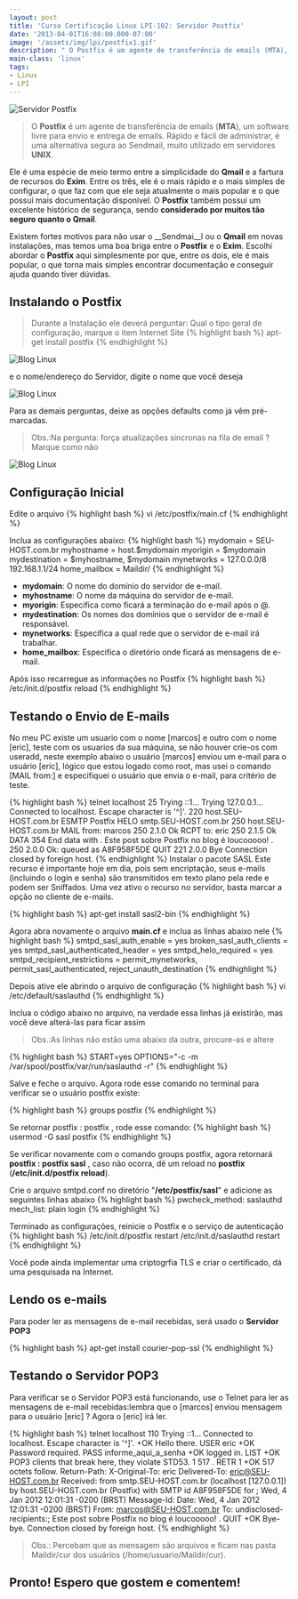 ```yaml
---
layout: post
title: 'Curso Certificação Linux LPI-102: Servidor Postfix'
date: '2013-04-01T16:08:00.000-07:00'
image: '/assets/img/lpi/postfix1.gif'
description: " O Postfix é um agente de transferência de emails (MTA), um software livre para envio e entrega de emails."
main-class: 'linux'
tags:
- Linux
- LPI
---
```


![Servidor Postfix](/assets/img/lpi/postfix1.gif "Servidor Postfix")

> O __Postfix__ é um agente de transferência de emails (__MTA__), um software livre para envio e entrega de emails. Rápido e fácil de administrar, é uma alternativa segura ao Sendmail, muito utilizado em servidores __UNIX__.

Ele é uma espécie de meio termo entre a simplicidade do __Qmail__ e a fartura de recursos do __Exim__. Entre os três, ele é o mais rápido e o mais simples de configurar, o que faz com que ele seja atualmente o mais popular e o que possui mais documentação disponível. O __Postfix__ também possui um excelente histórico de segurança, sendo __considerado por muitos tão seguro quanto o Qmail__.

Existem fortes motivos para não usar o __Sendmai__l ou o __Qmail__ em novas instalações, mas temos uma boa briga entre o __Postfix__ e o __Exim__. Escolhi abordar o __Postfix__ aqui simplesmente por que, entre os dois, ele é mais popular, o que torna mais simples encontrar documentação e conseguir ajuda quando tiver dúvidas.

## Instalando o Postfix
> Durante a Instalação ele deverá perguntar: Qual o tipo geral de configuração, marque o item Internet Site
{% highlight bash %}
apt-get install postfix
{% endhighlight %}

![Blog Linux](/assets/img/lpi/InternetSite.jpg "Blog Linux")

e o nome/endereço do Servidor, digite o nome que você deseja

![Blog Linux](/assets/img/lpi/marcospinguim.jpg "Blog Linux")

Para as demais perguntas, deixe as opções defaults como já vêm pré-marcadas.

> Obs.:Na pergunta: força atualizações síncronas na fila de email ? Marque como não

![Blog Linux](/assets/img/lpi/marcar_nao.jpg "Blog Linux")

## Configuração Inicial
Edite o arquivo 
{% highlight bash %}
vi /etc/postfix/main.cf
{% endhighlight %}

Inclua as configurações abaixo:
{% highlight bash %}
mydomain = SEU-HOST.com.br
myhostname = host.$mydomain
myorigin = $mydomain
mydestination = $myhostname, $mydomain
mynetworks = 127.0.0.0/8 192.168.1.1/24
home_mailbox = Maildir/
{% endhighlight %}

* __mydomain__: O nome do domínio do servidor de e-mail.
* __myhostname__: O nome da máquina do servidor de e-mail.
* __myorigin__: Especifica como ficará a terminação do e-mail após o @.
* __mydestination__: Os nomes dos domínios que o servidor de e-mail é responsável.
* __mynetworks__: Especifica a qual rede que o servidor de e-mail irá trabalhar.
* __home_mailbox__: Especifica o diretório onde ficará as mensagens de e-mail.

Após isso recarregue as informações no Postfix
{% highlight bash %}
/etc/init.d/postfix reload
{% endhighlight %}


<script async src="https://pagead2.googlesyndication.com/pagead/js/adsbygoogle.js"></script>

<!-- Informat -->
<ins class="adsbygoogle"
     style="display:block"
     data-ad-client="ca-pub-2838251107855362"
     data-ad-slot="2327980059"
     data-ad-format="auto"
     data-full-width-responsive="true"></ins>

<script>
(adsbygoogle = window.adsbygoogle || []).push({});
</script>


## Testando o Envio de E-mails

No meu PC existe um usuario com o nome [marcos] e outro com o nome [eric], teste com os usuarios da sua máquina, se não houver crie-os com useradd, neste exemplo abaixo o usuário [marcos] enviou um e-mail para o usuário [eric], lógico que estou logado como root, mas usei o comando [MAIL from:] e especifiquei o usuário que envia o e-mail, para critério de teste.

{% highlight bash %}
telnet localhost 25
Trying ::1...
Trying 127.0.0.1...
Connected to localhost.
Escape character is '^]'.
220 host.SEU-HOST.com.br ESMTP Postfix
HELO smtp.SEU-HOST.com.br
250 host.SEU-HOST.com.br
MAIL from: marcos
250 2.1.0 Ok
RCPT to: eric
250 2.1.5 Ok
DATA
354 End data with .
Este post sobre Postfix no blog é loucooooo!
.
250 2.0.0 Ok: queued as A8F958F5DE
QUIT
221 2.0.0 Bye
Connection closed by foreign host.
{% endhighlight %}
Instalar o pacote SASL
Este recurso é importante hoje em dia, pois sem encriptação, seus e-mails (incluindo o login e senha) são transmitidos em texto plano pela rede e podem ser Sniffados. Uma vez ativo o recurso no servidor, basta marcar a opção no cliente de e-mails.

{% highlight bash %}
apt-get install sasl2-bin
{% endhighlight %}

Agora abra novamente o arquivo __main.cf__ e inclua as linhas abaixo nele
{% highlight bash %}
smtpd_sasl_auth_enable = yes
broken_sasl_auth_clients = yes
smtpd_sasl_authenticated_header = yes
smtpd_helo_required = yes
smtpd_recipient_restrictions = 
permit_mynetworks,
permit_sasl_authenticated,
reject_unauth_destination
{% endhighlight %}

Depois ative ele abrindo o arquivo de configuração
{% highlight bash %}
vi /etc/default/saslauthd
{% endhighlight %}

Inclua o código abaixo no arquivo, na verdade essa linhas já existirão, mas você deve alterá-las para ficar assim

> Obs.:As linhas não estão uma abaixo da outra, procure-as e altere

{% highlight bash %}
START=yes
OPTIONS="-c -m /var/spool/postfix/var/run/saslauthd -r"
{% endhighlight %}

Salve e feche o arquivo. Agora rode esse comando no terminal para verificar se o usuário postfix existe:

{% highlight bash %}
groups postfix
{% endhighlight %}

Se retornar postfix : postfix , rode esse comando:
{% highlight bash %}
usermod -G sasl postfix
{% endhighlight %}


<script async src="https://pagead2.googlesyndication.com/pagead/js/adsbygoogle.js"></script>

<!-- Informat -->
<ins class="adsbygoogle"
     style="display:block"
     data-ad-client="ca-pub-2838251107855362"
     data-ad-slot="2327980059"
     data-ad-format="auto"
     data-full-width-responsive="true"></ins>

<script>
(adsbygoogle = window.adsbygoogle || []).push({});
</script>


Se verificar novamente com o comando groups postfix, agora retornará __postfix : postfix sasl__ , caso não ocorra, dê um reload no __postfix__ (__/etc/init.d/postfix reload__).

Crie o arquivo smtpd.conf no diretório "__/etc/postfix/sasl__" e adicione as seguintes linhas abaixo
{% highlight bash %}
pwcheck_method: saslauthd
mech_list: plain login
{% endhighlight %}

Terminado as configurações, reinicie o Postfix e o serviço de autenticação
{% highlight bash %}
/etc/init.d/postfix restart
/etc/init.d/saslauthd restart
{% endhighlight %}

Você pode ainda implementar uma criptogrfia TLS e criar o certificado, dá uma pesquisada na Internet. 

## Lendo os e-mails

Para poder ler as mensagens de e-mail recebidas, será usado o __Servidor POP3__

{% highlight bash %}
apt-get install courier-pop-ssl
{% endhighlight %}

## Testando o Servidor POP3

Para verificar se o Servidor POP3 está funcionando, use o Telnet para ler as mensagens de e-mail recebidas:lembra que o [marcos] enviou mensagem para o usuário [eric] ? Agora o [eric] irá ler.

{% highlight bash %}
telnet localhost 110
Trying ::1...
Connected to localhost.
Escape character is '^]'.
+OK Hello there.
USER eric
+OK Password required.
PASS informe_aqui_a_senha
+OK logged in.
LIST
+OK POP3 clients that break here, they violate STD53.
1 517
.
RETR 1
+OK 517 octets follow.
Return-Path: 
X-Original-To: eric
Delivered-To: eric@SEU-HOST.com.br
Received: from smtp.SEU-HOST.com.br (localhost [127.0.0.1])
by host.SEU-HOST.com.br (Postfix) with SMTP id A8F958F5DE
for ; Wed,  4 Jan 2012 12:01:31 -0200 (BRST)
Message-Id: 
Date: Wed,  4 Jan 2012 12:01:31 -0200 (BRST)
From: marcos@SEU-HOST.com.br
To: undisclosed-recipients:;
Este post sobre Postfix no blog é loucooooo!
.
QUIT
+OK Bye-bye.
Connection closed by foreign host.
{% endhighlight %}

> Obs.: Percebam que as mensagem são arquivos e ficam nas pasta Maildir/cur dos usuários (/home/usuario/Maildir/cur).

## Pronto! Espero que gostem e comentem!

<script async src="https://pagead2.googlesyndication.com/pagead/js/adsbygoogle.js"></script>

<!-- Informat -->
<ins class="adsbygoogle"
 style="display:block"
 data-ad-client="ca-pub-2838251107855362"
 data-ad-slot="2327980059"
 data-ad-format="auto"
 data-full-width-responsive="true"></ins>

<script>
(adsbygoogle = window.adsbygoogle || []).push({});
</script>

